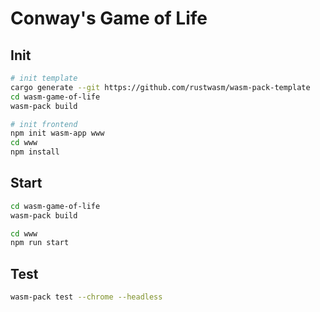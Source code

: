 # Conway's Game of Life
## Init
```bash
# init template
cargo generate --git https://github.com/rustwasm/wasm-pack-template
cd wasm-game-of-life
wasm-pack build

# init frontend
npm init wasm-app www
cd www
npm install
```

## Start
```bash
cd wasm-game-of-life
wasm-pack build

cd www
npm run start
```

## Test
```bash
wasm-pack test --chrome --headless
```